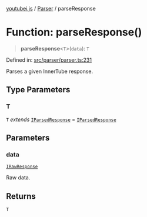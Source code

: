 [youtubei.js](../../../../README.md) / [Parser](../README.md) / parseResponse

# Function: parseResponse()

> **parseResponse**\<`T`\>(`data`): `T`

Defined in: [src/parser/parser.ts:231](https://github.com/LuanRT/YouTube.js/blob/0733f60b57877f6b8b87dfd5cc6195b5085f5c09/src/parser/parser.ts#L231)

Parses a given InnerTube response.

## Type Parameters

### T

`T` *extends* [`IParsedResponse`](../../../../interfaces/IParsedResponse.md) = [`IParsedResponse`](../../../../interfaces/IParsedResponse.md)

## Parameters

### data

[`IRawResponse`](../../../../interfaces/IRawResponse.md)

Raw data.

## Returns

`T`
